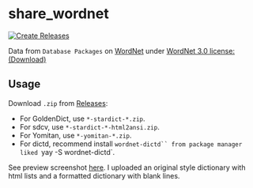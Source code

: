 # share_wordnet

[![Create Releases](https://github.com/scillidan/share_wordnet/actions/workflows/releases.yml/badge.svg)](https://github.com/scillidan/share_wordnet/actions/workflows/releases.yml)

Data from `Database Packages` on [WordNet](https://wordnet.princeton.edu/download) under [WordNet 3.0 license: (Download)](https://wordnet.princeton.edu/license-and-commercial-use)

## Usage

Download `.zip` from [Releases](https://github.com/scillidan/share_wordnet/releases):
- For GoldenDict, use `*-stardict-*.zip`.
- For sdcv, use `*-stardict-*-html2ansi.zip`.
- For Yomitan, use `*-yomitan-*.zip`.
- For dictd, recommend install `wordnet-dictd`` from package manager liked `yay -S wordnet-dictd`.

See preview screenshot [here](asset/). I uploaded an original style dictionary with html lists and a formatted dictionary with blank lines.
